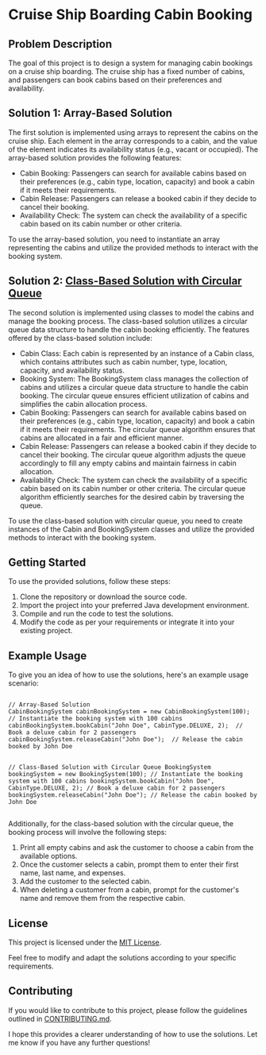 <h1>Cruise Ship Boarding Cabin Booking</h1>
<h2>Problem Description</h2>
    <p>
      The goal of this project is to design a system for managing cabin bookings
      on a cruise ship boarding. The cruise ship has a fixed number of cabins,
      and passengers can book cabins based on their preferences and
      availability.
    </p>
    <h2>Solution 1: Array-Based Solution </h2>
    <p>
      The first solution is implemented using arrays to represent the cabins on
      the cruise ship. Each element in the array corresponds to a cabin, and the
      value of the element indicates its availability status (e.g., vacant or
      occupied). The array-based solution provides the following features:
    </p>
    <ul>
      <li>
        Cabin Booking: Passengers can search for available cabins based on their
        preferences (e.g., cabin type, location, capacity) and book a cabin if
        it meets their requirements.
      </li>
      <li>
        Cabin Release: Passengers can release a booked cabin if they decide to
        cancel their booking.
      </li>
      <li>
        Availability Check: The system can check the availability of a specific
        cabin based on its cabin number or other criteria.
      </li>
    </ul>
    <p>
      To use the array-based solution, you need to instantiate an array
      representing the cabins and utilize the provided methods to interact with
      the booking system.
    </p>
    <h2>Solution 2: <a href="https://github.com/LuciferDIot/CRUISE-SHIP-BOARDING-Class-Solution.git">Class-Based Solution with Circular Queue</a> </h2>
    <p>
      The second solution is implemented using classes to model the cabins and
      manage the booking process. The class-based solution utilizes a circular
      queue data structure to handle the cabin booking efficiently. The features
      offered by the class-based solution include:
    </p>
    <ul>
      <li>
        Cabin Class: Each cabin is represented by an instance of a Cabin class,
        which contains attributes such as cabin number, type, location,
        capacity, and availability status.
      </li>
      <li>
        Booking System: The BookingSystem class manages the collection of cabins
        and utilizes a circular queue data structure to handle the cabin
        booking. The circular queue ensures efficient utilization of cabins and
        simplifies the cabin allocation process.
      </li>
      <li>
        Cabin Booking: Passengers can search for available cabins based on their
        preferences (e.g., cabin type, location, capacity) and book a cabin if
        it meets their requirements. The circular queue algorithm ensures that
        cabins are allocated in a fair and efficient manner.
      </li>
      <li>
        Cabin Release: Passengers can release a booked cabin if they decide to
        cancel their booking. The circular queue algorithm adjusts the queue
        accordingly to fill any empty cabins and maintain fairness in cabin
        allocation.
      </li>
      <li>
        Availability Check: The system can check the availability of a specific
        cabin based on its cabin number or other criteria. The circular queue
        algorithm efficiently searches for the desired cabin by traversing the
        queue.
      </li>
    </ul>
    <p>
      To use the class-based solution with circular queue, you need to create
      instances of the Cabin and BookingSystem classes and utilize the provided
      methods to interact with the booking system.
    </p>
    <h2>Getting Started</h2>
    <p>To use the provided solutions, follow these steps:</p>
    <ol>
      <li>Clone the repository or download the source code.</li>
      <li>
        Import the project into your preferred Java development environment.
      </li>
      <li>Compile and run the code to test the solutions.</li>
      <li>
        Modify the code as per your requirements or integrate it into your
        existing project.
      </li>
    </ol>
    <h2>Example Usage</h2>
    <p>
      To give you an idea of how to use the solutions, here's an example usage
      scenario:
    </p>
    <pre><code>
// Array-Based Solution
CabinBookingSystem cabinBookingSystem = new CabinBookingSystem(100);  // Instantiate the booking system with 100 cabins
cabinBookingSystem.bookCabin("John Doe", CabinType.DELUXE, 2);  // Book a deluxe cabin for 2 passengers
cabinBookingSystem.releaseCabin("John Doe");  // Release the cabin booked by John Doe

// Class-Based Solution with Circular Queue
BookingSystem bookingSystem = new BookingSystem(100);  // Instantiate the booking system with 100 cabins
bookingSystem.bookCabin("John Doe", CabinType.DELUXE, 2);  // Book a deluxe cabin for 2 passengers
bookingSystem.releaseCabin("John Doe");  // Release the cabin booked by John Doe
    </code></pre>
    <p>
      Additionally, for the class-based solution with the circular queue, the
      booking process will involve the following steps:
    </p>
    <ol>
      <li>
        Print all empty cabins and ask the customer to choose a cabin from the
        available options.
      </li>
      <li>
        Once the customer selects a cabin, prompt them to enter their first
        name, last name, and expenses.
      </li>
      <li>Add the customer to the selected cabin.</li>
      <li>
        When deleting a customer from a cabin, prompt for the customer's name
        and remove them from the respective cabin.
      </li>
    </ol>
    <h2>License</h2>
    <p>This project is licensed under the <a href="LICENSE">MIT License</a>.</p>
    <p>
      Feel free to modify and adapt the solutions according to your specific
      requirements.
    </p>
    <h2>Contributing</h2>
    <p>
      If you would like to contribute to this project, please follow the
      guidelines outlined in <a href="CONTRIBUTING.md">CONTRIBUTING.md</a>.
    </p>
    <p>
      I hope this provides a clearer understanding of how to use the solutions.
      Let me know if you have any further questions!
    </p>
